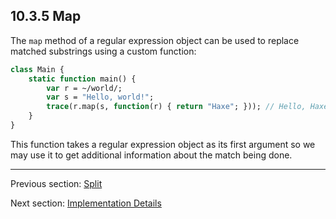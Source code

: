 ## 10.3.5 Map

The `map` method of a regular expression object can be used to replace matched substrings using a custom function:

```haxe
class Main {
    static function main() {
        var r = ~/world/;
        var s = "Hello, world!";
        trace(r.map(s, function(r) { return "Haxe"; })); // Hello, Haxe!
    }
}

```

This function takes a regular expression object as its first argument so we may use it to get additional information about the match being done.

---

Previous section: [Split](std-regex-split.md)

Next section: [Implementation Details](std-regex-implementation-details.md)